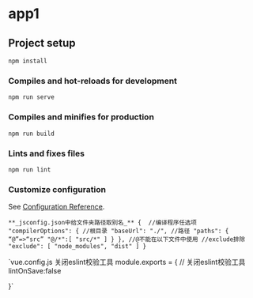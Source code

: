 # app1

## Project setup
```
npm install
```

### Compiles and hot-reloads for development
```
npm run serve
```

### Compiles and minifies for production
```
npm run build
```

### Lints and fixes files
```
npm run lint
```

### Customize configuration
See [Configuration Reference](https://cli.vuejs.org/config/).


`**_jsconfig.json中给文件夹路径取别名_**
{ 
//编译程序任选项
"compilerOptions": {
//根目录
"baseUrl": "./",
//路径
"paths": {
“@”=>“src”
"@/*":[
"src/*"
]
}
},
//@不能在以下文件中使用
//exclude排除
"exclude": [
"node_modules",
"dist"
]
}`


`vue.config.js 关闭eslint校验工具
module.exports = {
// 关闭eslint校验工具
lintOnSave:false

}`